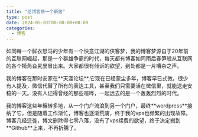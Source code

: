 ```yaml
---
title: "给博客换一个新居"
type: post
date: 2024-05-03T00:00:00+08:00
categories:
  - 博客
---
```


<p>如同每一个鲜衣怒马的少年有一个快意江湖的侠客梦，我的博客梦源自于20年前的互联网崛起，那是一个群雄争霸的时代，每天都有博客如同雨后春笋般从互联网的各个犄角旮旯里冒出来。大家都很有倾诉的欲望，到处都是一片嘈杂之声。</p>
<p>我的博客在那时安家在**天涯论坛**,它现在已经蒙尘多年，博客早已式微，很少有人提及，微信代替了所有的表达工具，甚至我们只需要活在微信里，就能送走安稳的一天。没有人记得曾经的那些喧哗，一起远去的是一个轰轰烈烈的时代。</p>
<p>我的博客这些年辗转多地，从一个门户流浪到另一个门户，最终**wordpress**接纳了它，但是随着工作渐忙，博客也逐渐荒废，终于我的vps也频繁的出现故障。
博客几经迁徙，博文删除得七零八落，没有了vps续费的欲望，终于决定搬到**Github**上来，不再折腾了。</p>
